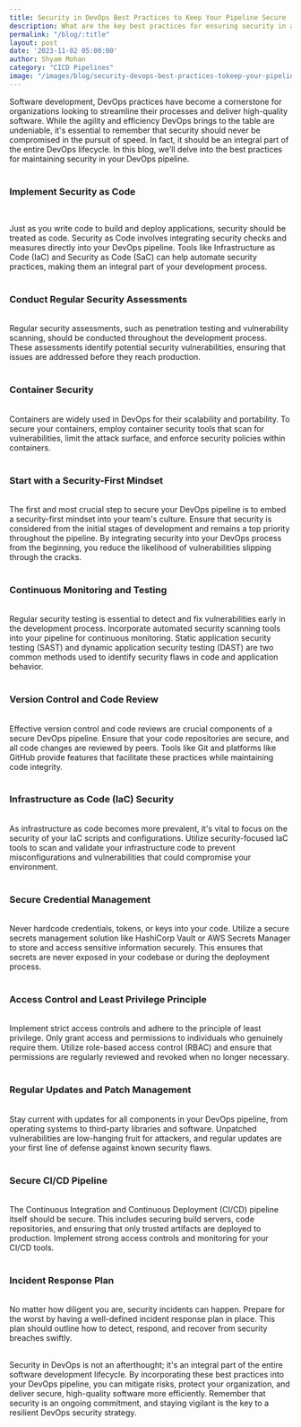 ```yaml
---
title: Security in DevOps Best Practices to Keep Your Pipeline Secure 
description: What are the key best practices for ensuring security in a DevOps pipeline, and how can organizations effectively implement these practices to safeguard their development and deployment processes?
permalink: "/blog/:title"
layout: post
date: '2023-11-02 05:00:00'
author: Shyam Mohan
category: "CICD Pipelines"
image: "/images/blog/security-devops-best-practices-tokeep-your-pipeline-secure.gif"
---
```


Software development, DevOps practices have become a cornerstone for organizations looking to streamline their processes and deliver high-quality software. While the agility and efficiency DevOps brings to the table are undeniable, it's essential to remember that security should never be compromised in the pursuit of speed. In fact, it should be an integral part of the entire DevOps lifecycle. In this blog, we'll delve into the best practices for maintaining security in your DevOps pipeline.
<br>
<br>

### **Implement Security as Code**
<br>

Just as you write code to build and deploy applications, security should be treated as code. Security as Code involves integrating security checks and measures directly into your DevOps pipeline. Tools like Infrastructure as Code (IaC) and Security as Code (SaC) can help automate security practices, making them an integral part of your development process.
<br>
<br>

### **Conduct Regular Security Assessments**
<br>
Regular security assessments, such as penetration testing and vulnerability scanning, should be conducted throughout the development process. These assessments identify potential security vulnerabilities, ensuring that issues are addressed before they reach production.
<br>
<br>

### **Container Security**
<br>
Containers are widely used in DevOps for their scalability and portability. To secure your containers, employ container security tools that scan for vulnerabilities, limit the attack surface, and enforce security policies within containers.
<br>
<br>

### **Start with a Security-First Mindset**
<br>
The first and most crucial step to secure your DevOps pipeline is to embed a security-first mindset into your team's culture. Ensure that security is considered from the initial stages of development and remains a top priority throughout the pipeline. By integrating security into your DevOps process from the beginning, you reduce the likelihood of vulnerabilities slipping through the cracks.
<br>
<br>

### **Continuous Monitoring and Testing**
<br>
Regular security testing is essential to detect and fix vulnerabilities early in the development process. Incorporate automated security scanning tools into your pipeline for continuous monitoring. Static application security testing (SAST) and dynamic application security testing (DAST) are two common methods used to identify security flaws in code and application behavior.
<br>
<br>

### **Version Control and Code Review**
<br>
Effective version control and code reviews are crucial components of a secure DevOps pipeline. Ensure that your code repositories are secure, and all code changes are reviewed by peers. Tools like Git and platforms like GitHub provide features that facilitate these practices while maintaining code integrity.
<br>
<br>

### **Infrastructure as Code (IaC) Security**
<br>
As infrastructure as code becomes more prevalent, it's vital to focus on the security of your IaC scripts and configurations. Utilize security-focused IaC tools to scan and validate your infrastructure code to prevent misconfigurations and vulnerabilities that could compromise your environment.
<br>
<br>

### **Secure Credential Management**
<br>
Never hardcode credentials, tokens, or keys into your code. Utilize a secure secrets management solution like HashiCorp Vault or AWS Secrets Manager to store and access sensitive information securely. This ensures that secrets are never exposed in your codebase or during the deployment process.
<br>
<br>

### **Access Control and Least Privilege Principle**
<br>
Implement strict access controls and adhere to the principle of least privilege. Only grant access and permissions to individuals who genuinely require them. Utilize role-based access control (RBAC) and ensure that permissions are regularly reviewed and revoked when no longer necessary.
<br>
<br>

### **Regular Updates and Patch Management**
<br>
Stay current with updates for all components in your DevOps pipeline, from operating systems to third-party libraries and software. Unpatched vulnerabilities are low-hanging fruit for attackers, and regular updates are your first line of defense against known security flaws.
<br>
<br>

### **Secure CI/CD Pipeline**
<br>
The Continuous Integration and Continuous Deployment (CI/CD) pipeline itself should be secure. This includes securing build servers, code repositories, and ensuring that only trusted artifacts are deployed to production. Implement strong access controls and monitoring for your CI/CD tools.
<br>
<br>

### **Incident Response Plan**
<br>
No matter how diligent you are, security incidents can happen. Prepare for the worst by having a well-defined incident response plan in place. This plan should outline how to detect, respond, and recover from security breaches swiftly.
<br>
<br>

Security in DevOps is not an afterthought; it's an integral part of the entire software development lifecycle. By incorporating these best practices into your DevOps pipeline, you can mitigate risks, protect your organization, and deliver secure, high-quality software more efficiently. Remember that security is an ongoing commitment, and staying vigilant is the key to a resilient DevOps security strategy.